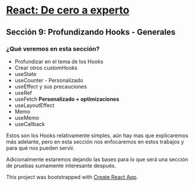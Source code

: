 # [React: De cero a experto](https://www.udemy.com/course/react-cero-experto/)

## Sección 9: Profundizando Hooks - Generales
### ¿Qué veremos en esta sección?
- Profundizar en el tema de los Hooks
- Crear otros customHooks
- useState
- useCounter - Personalizado
- useEffect y sus precauciones
- useRef
- useFetch **Personalizado + optimizaciones**
- useLayoutEffect
- Memo
- useMemo
- useCallback

Estos son los Hooks relativamente simples, aún hay mas que explicaremos más adelante, pero en esta sección nos enfocaremos en estos trabajos y para qué nos pueden servir.

Adicionalmente estaremos dejando las bases para lo que será una sección de pruebas sumamente interesante después.

This project was bootstrapped with [Create React App](https://github.com/facebook/create-react-app).
